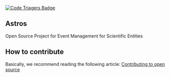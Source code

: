 [![Code Triagers Badge](https://www.codetriage.com/codespinsolutions/astros/badges/users.svg)](https://www.codetriage.com/codespinsolutions/astros)

## Astros

Open Source Project for Event Management for Scientific Entities

## How to contribute  

Basically, we recommend reading the following article:
[Contributing to open source](Https://guides.github.com/activities/contributing-to-open-source/)


